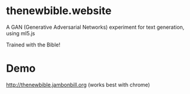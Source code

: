 # thenewbible.website
A GAN (Generative Adversarial Networks) experiment for text generation, using ml5.js

Trained with the Bible!

# Demo
http://thenewbible.jambonbill.org (works best with chrome)

